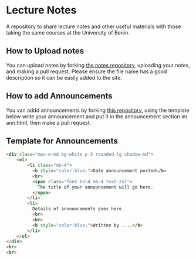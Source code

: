 # Lecture Notes

A repository to share lecture notes and other useful materials with those taking the same courses at the University of Benin.

## How to Upload notes

You can upload notes by forking [the notes repository](https://github.com/Osalotioman/notes), uploading your notes, and making a pull request. Please ensure the file name has a good description so it can be easily added to the site.

## How to add Announcements

You van addd announcements by forking [this repository](https://github.com/Osalotioman/Lecture_Notea), using the template below write your announcement and put it in the announcement section im ann.html, then make a pull request.

## Template for Announcements

```html
<div class="max-w-md bg-white p-3 rounded-lg shadow-md">
    <ol>
        <li class="mb-4">
          <b style="color:blue;">Date announcement posted</b>
          <br>
          <span class="font-bold mb-4 text-2xl">
            The title of your announcement will go here.
          </span>
        </li>
        <li>
          Details of announcements goes here.
          <br>
          <br>
          <b style="color:blue;">Written by ....</b>
        </li>
    </ol>
</div>
<br>
<br>